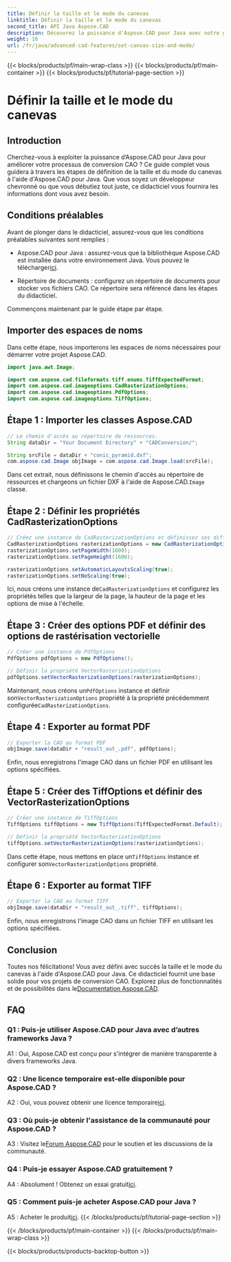 ```yaml
---
title: Définir la taille et le mode du canevas
linktitle: Définir la taille et le mode du canevas
second_title: API Java Aspose.CAD
description: Découvrez la puissance d'Aspose.CAD pour Java avec notre guide étape par étape sur la définition de la taille et du mode du canevas. Convertissez sans effort les fichiers CAO aux formats PDF et TIFF.
weight: 16
url: /fr/java/advanced-cad-features/set-canvas-size-and-mode/
---
```


{{< blocks/products/pf/main-wrap-class >}}
{{< blocks/products/pf/main-container >}}
{{< blocks/products/pf/tutorial-page-section >}}

# Définir la taille et le mode du canevas

## Introduction

Cherchez-vous à exploiter la puissance d’Aspose.CAD pour Java pour améliorer votre processus de conversion CAO ? Ce guide complet vous guidera à travers les étapes de définition de la taille et du mode du canevas à l'aide d'Aspose.CAD pour Java. Que vous soyez un développeur chevronné ou que vous débutiez tout juste, ce didacticiel vous fournira les informations dont vous avez besoin.

## Conditions préalables

Avant de plonger dans le didacticiel, assurez-vous que les conditions préalables suivantes sont remplies :

-  Aspose.CAD pour Java : assurez-vous que la bibliothèque Aspose.CAD est installée dans votre environnement Java. Vous pouvez le télécharger[ici](https://releases.aspose.com/cad/java/).

- Répertoire de documents : configurez un répertoire de documents pour stocker vos fichiers CAO. Ce répertoire sera référencé dans les étapes du didacticiel.

Commençons maintenant par le guide étape par étape.

## Importer des espaces de noms

Dans cette étape, nous importerons les espaces de noms nécessaires pour démarrer votre projet Aspose.CAD.
```java
import java.awt.Image;

import com.aspose.cad.fileformats.tiff.enums.TiffExpectedFormat;
import com.aspose.cad.imageoptions.CadRasterizationOptions;
import com.aspose.cad.imageoptions.PdfOptions;
import com.aspose.cad.imageoptions.TiffOptions;
```

## Étape 1 : Importer les classes Aspose.CAD

```java
// Le chemin d'accès au répertoire de ressources.
String dataDir = "Your Document Directory" + "CADConversion/";

String srcFile = dataDir + "conic_pyramid.dxf";
com.aspose.cad.Image objImage = com.aspose.cad.Image.load(srcFile);
```

 Dans cet extrait, nous définissons le chemin d'accès au répertoire de ressources et chargeons un fichier DXF à l'aide de Aspose.CAD.`Image` classe.

## Étape 2 : Définir les propriétés CadRasterizationOptions

```java
// Créez une instance de CadRasterizationOptions et définissez ses différentes propriétés
CadRasterizationOptions rasterizationOptions = new CadRasterizationOptions();
rasterizationOptions.setPageWidth(1600);
rasterizationOptions.setPageHeight(1600);

rasterizationOptions.setAutomaticLayoutsScaling(true);
rasterizationOptions.setNoScaling(true);
```

 Ici, nous créons une instance de`CadRasterizationOptions` et configurez les propriétés telles que la largeur de la page, la hauteur de la page et les options de mise à l'échelle.

## Étape 3 : Créer des options PDF et définir des options de rastérisation vectorielle

```java
// Créer une instance de PdfOptions
PdfOptions pdfOptions = new PdfOptions();

// Définir la propriété VectorRasterizationOptions
pdfOptions.setVectorRasterizationOptions(rasterizationOptions);
```

 Maintenant, nous créons un`PdfOptions` instance et définir son`VectorRasterizationOptions` propriété à la propriété précédemment configurée`CadRasterizationOptions`.

## Étape 4 : Exporter au format PDF

```java
// Exporter la CAO au format PDF
objImage.save(dataDir + "result_out_.pdf", pdfOptions);
```

Enfin, nous enregistrons l'image CAO dans un fichier PDF en utilisant les options spécifiées.

## Étape 5 : Créer des TiffOptions et définir des VectorRasterizationOptions

```java
// Créer une instance de TiffOptions
TiffOptions tiffOptions = new TiffOptions(TiffExpectedFormat.Default);

// Définir la propriété VectorRasterizationOptions
tiffOptions.setVectorRasterizationOptions(rasterizationOptions);
```

Dans cette étape, nous mettons en place un`TiffOptions` instance et configurer son`VectorRasterizationOptions` propriété.

## Étape 6 : Exporter au format TIFF

```java
// Exporter la CAO au format TIFF
objImage.save(dataDir + "result_out_.tiff", tiffOptions);
```

Enfin, nous enregistrons l'image CAO dans un fichier TIFF en utilisant les options spécifiées.

## Conclusion

 Toutes nos félicitations! Vous avez défini avec succès la taille et le mode du canevas à l'aide d'Aspose.CAD pour Java. Ce didacticiel fournit une base solide pour vos projets de conversion CAO. Explorez plus de fonctionnalités et de possibilités dans le[Documentation Aspose.CAD](https://reference.aspose.com/cad/java/).

## FAQ

### Q1 : Puis-je utiliser Aspose.CAD pour Java avec d’autres frameworks Java ?

A1 : Oui, Aspose.CAD est conçu pour s'intégrer de manière transparente à divers frameworks Java.

### Q2 : Une licence temporaire est-elle disponible pour Aspose.CAD ?

 A2 : Oui, vous pouvez obtenir une licence temporaire[ici](https://purchase.aspose.com/temporary-license/).

### Q3 : Où puis-je obtenir l'assistance de la communauté pour Aspose.CAD ?

 A3 : Visitez le[Forum Aspose.CAD](https://forum.aspose.com/c/cad/19) pour le soutien et les discussions de la communauté.

### Q4 : Puis-je essayer Aspose.CAD gratuitement ?

 A4 : Absolument ! Obtenez un essai gratuit[ici](https://releases.aspose.com/).

### Q5 : Comment puis-je acheter Aspose.CAD pour Java ?

 A5 : Acheter le produit[ici](https://purchase.aspose.com/buy).
{{< /blocks/products/pf/tutorial-page-section >}}

{{< /blocks/products/pf/main-container >}}
{{< /blocks/products/pf/main-wrap-class >}}

{{< blocks/products/products-backtop-button >}}
